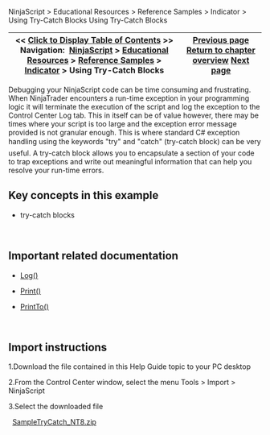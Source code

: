 ﻿
NinjaScript > Educational Resources > Reference Samples > Indicator > Using Try-Catch Blocks
Using Try-Catch Blocks

| << [Click to Display Table of Contents](using_try-catch_blocks.md) >> **Navigation:**     [NinjaScript](ninjascript-1.md) > [Educational Resources](educational_resources-1.md) > [Reference Samples](reference_samples-1.md) > [Indicator](indicator2-1.md) > Using Try-Catch Blocks | [Previous page](using_system_io_file_propertie-1.md) [Return to chapter overview](indicator2-1.md) [Next page](creating-chart-wpf-(ui)-modifi-1.md) |
| --- | --- |

Debugging your NinjaScript code can be time consuming and frustrating. When NinjaTrader encounters a run-time exception in your programming logic it will terminate the execution of the script and log the exception to the Control Center Log tab. This in itself can be of value however, there may be times where your script is too large and the exception error message provided is not granular enough. This is where standard C# exception handling using the keywords "try" and "catch" (try-catch block) can be very useful. A try-catch block allows you to encapsulate a section of your code to trap exceptions and write out meaningful information that can help you resolve your run-time errors.
## 
## Key concepts in this example
- try-catch blocks

 
## Important related documentation
- [Log()](log-1.md)

- [Print()](print-1.md)

- [PrintTo()](printto-1.md)

 
## Import instructions
1.Download the file contained in this Help Guide topic to your PC desktop

2.From the Control Center window, select the menu Tools > Import > NinjaScript

3.Select the downloaded file

 
[SampleTryCatch_NT8.zip](samples/SampleTryCatch_NT8.zip)
